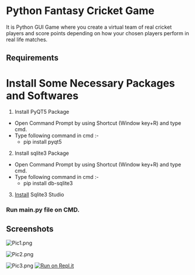 # Python Fantasy Cricket Game
It  is Python GUI Game where you create a virtual team of real cricket players and score points depending  on how your chosen players perform in real life matches.

## Requirements
# Install Some Necessary Packages and Softwares

 1) Install PyQT5 Package
 * Open Command Prompt by using Shortcut (Window key+R) and type cmd.
 * Type following command in cmd :-
      * pip install pyqt5
 2) Install sqlite3 Package
 * Open Command Prompt by using Shortcut (Window key+R) and type cmd.
 * Type following command in cmd :-
      * pip install db-sqlite3
 3) [Install](https://sqlitestudio.pl/index.rvt?act=download) Sqlite3 Studio

### Run main.py file on CMD.

## Screenshots

![Pic1.png](https://registrationformusingjavascript.000webhostapp.com/Python%20GUI%20Cricket%20Game/Pic%201.png)

![Pic2.png](https://registrationformusingjavascript.000webhostapp.com/Python%20GUI%20Cricket%20Game/Pic%202.png)

![Pic3.png](https://registrationformusingjavascript.000webhostapp.com/Python%20GUI%20Cricket%20Game/Pic%203.png)
[![Run on Repl.it](https://repl.it/badge/github/himanshuchauhan981/Python-Fantasy-Cricket-Game)](https://repl.it/github/himanshuchauhan981/Python-Fantasy-Cricket-Game)